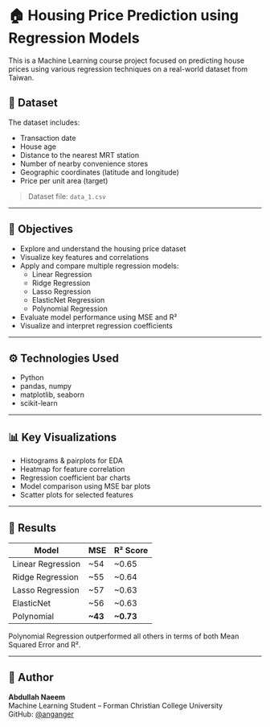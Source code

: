# 🏠 Housing Price Prediction using Regression Models

This is a Machine Learning course project focused on predicting house prices using various regression techniques on a real-world dataset from Taiwan.

## 📂 Dataset

The dataset includes:
- Transaction date
- House age
- Distance to the nearest MRT station
- Number of nearby convenience stores
- Geographic coordinates (latitude and longitude)
- Price per unit area (target)

> Dataset file: `data_1.csv`

---

## 🧠 Objectives

- Explore and understand the housing price dataset
- Visualize key features and correlations
- Apply and compare multiple regression models:
  - Linear Regression
  - Ridge Regression
  - Lasso Regression
  - ElasticNet Regression
  - Polynomial Regression
- Evaluate model performance using MSE and R²
- Visualize and interpret regression coefficients

---

## ⚙️ Technologies Used

- Python
- pandas, numpy
- matplotlib, seaborn
- scikit-learn

---

## 📊 Key Visualizations

- Histograms & pairplots for EDA  
- Heatmap for feature correlation  
- Regression coefficient bar charts  
- Model comparison using MSE bar plots  
- Scatter plots for selected features

---

## 🧪 Results

| Model            | MSE     | R² Score |
|------------------|---------|----------|
| Linear Regression | ~54     | ~0.65     |
| Ridge Regression  | ~55     | ~0.64     |
| Lasso Regression  | ~57     | ~0.63     |
| ElasticNet        | ~56     | ~0.63     |
| Polynomial        | **~43** | **~0.73** |

Polynomial Regression outperformed all others in terms of both Mean Squared Error and R².

---

## 📌 Author

**Abdullah Naeem**  
Machine Learning Student – Forman Christian College University  
GitHub: [@anganger](https://github.com/anganger)

